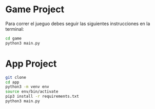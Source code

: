 # Game Project 

Para correr el jueguo debes seguir las siguientes instrucciones en la terminal:

```sh
cd game
python3 main.py
```

# App Project
```sh
git clone
cd app
python3 -m venv env 
source env/bin/activate
pip3 install -r requirements.txt
python3 main.py
```